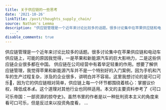 ```yaml
---
title: 关于供应链的一些思考
date: '2021-10-26'
linkTitle: /post/thoughts_supply_chain/
source: Nathan's Lemma
description: "供应链管理是一个近年来讨论比较多的话题。很多讨论集中在苹果供应链和电动车供应链上，可能的原因我觉得，一是苹果和新能源汽车的巨大影响力，二是这些供应链企业很多都在中国。\n供应链在公司经营中有着举足轻重的作用。想要了解供应链管理，我觉得苹果和新能源汽车并不是一个特别好的入门案例，因为手机和汽车的生产过程复杂，涉及的企业很多，讲明白并不容易。这里我想讨论的是可口可乐\U0001F964，因为它的供应链相对简单，供应链上每一个环节都围绕着核心：掌握议价权，降低成本\U0001F4B0。这个道理对其他行业也同样适用。本文的主要资料参考了《可口可乐帝国：一部资源的掠夺史》。虽然书里的作者是以一种批判资本主义的角度来看可口可乐，但是反过来以投资角度看，
  ..."
disable_comments: true
---
```

供应链管理是一个近年来讨论比较多的话题。很多讨论集中在苹果供应链和电动车供应链上，可能的原因我觉得，一是苹果和新能源汽车的巨大影响力，二是这些供应链企业很多都在中国。
供应链在公司经营中有着举足轻重的作用。想要了解供应链管理，我觉得苹果和新能源汽车并不是一个特别好的入门案例，因为手机和汽车的生产过程复杂，涉及的企业很多，讲明白并不容易。这里我想讨论的是可口可乐🥤，因为它的供应链相对简单，供应链上每一个环节都围绕着核心：掌握议价权，降低成本💰。这个道理对其他行业也同样适用。本文的主要资料参考了《可口可乐帝国：一部资源的掠夺史》。虽然书里的作者是以一种批判资本主义的角度来看可口可乐，但是反过来以投资角度看， ...